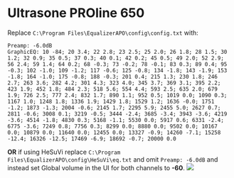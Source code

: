 # Ultrasone PROline 650
Replace `C:\Program Files\EqualizerAPO\config\config.txt` with:
```
Preamp: -6.0dB
GraphicEQ: 10 -84; 20 3.4; 22 2.8; 23 2.5; 25 2.0; 26 1.8; 28 1.5; 30 1.2; 32 0.9; 35 0.5; 37 0.3; 40 0.1; 42 0.2; 45 0.5; 49 2.0; 52 2.9; 56 2.4; 59 1.4; 64 0.2; 68 -0.3; 73 -0.2; 78 -0.1; 83 0.3; 89 0.4; 95 -0.3; 102 -1.0; 109 -1.2; 117 -0.6; 125 -0.8; 134 -1.8; 143 -1.9; 153 -1.8; 164 -1.0; 175 -0.8; 188 -0.3; 201 0.4; 215 1.3; 230 1.8; 246 2.7; 263 3.6; 282 4.2; 301 4.3; 323 4.0; 345 3.7; 369 3.1; 395 2.2; 423 1.9; 452 1.8; 484 2.3; 518 5.6; 554 4.4; 593 2.5; 635 2.0; 679 1.9; 726 2.5; 777 2.4; 832 1.7; 890 1.1; 952 0.5; 1019 0.0; 1090 0.3; 1167 1.0; 1248 1.8; 1336 1.9; 1429 1.8; 1529 1.2; 1636 -0.0; 1751 -1.2; 1873 -1.3; 2004 -0.6; 2145 1.7; 2295 5.9; 2455 5.0; 2627 0.7; 2811 -0.6; 3008 0.1; 3219 -0.5; 3444 -2.4; 3685 -3.4; 3943 -3.6; 4219 -3.6; 4514 -1.8; 4830 0.3; 5168 -1.1; 5530 0.0; 5917 0.6; 6331 -2.4; 6775 -3.6; 7249 0.8; 7756 0.3; 8299 0.0; 8880 0.0; 9502 0.0; 10167 0.0; 10879 0.0; 11640 0.0; 12455 0.0; 13327 -0.9; 14260 -7.1; 15258 -12.4; 16326 -12.5; 17469 -6.9; 18692 -0.7; 20000 0.0
```
**OR** if using HeSuVi replace `C:\Program Files\EqualizerAPO\config\HeSuVi\eq.txt` and omit `Preamp: -6.0dB` and instead set Global volume in the UI for both channels to **-60**.
![](https://raw.githubusercontent.com/jaakkopasanen/AutoEq/master/results/Sonoma%20Model%20One/headphoncecom/onear/Ultrasone%20PROline%20650/Ultrasone%20PROline%20650.png)